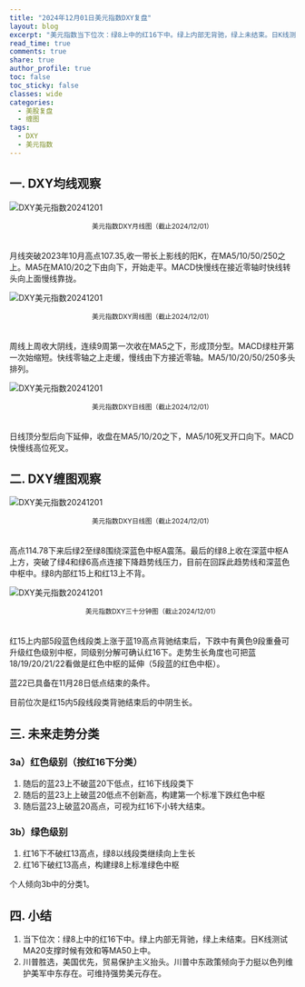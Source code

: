 ```yaml
---
title: "2024年12月01日美元指数DXY复盘"
layout: blog
excerpt: "美元指数当下位次：绿8上中的红16下中。绿上内部无背驰，绿上未结束。日K线测试MA20支撑时候有效和等MA50上中。"
read_time: true
comments: true
share: true
author_profile: true
toc: false
toc_sticky: false
classes: wide
categories:
  - 美股复盘
  - 缠图
tags:
  - DXY
  - 美元指数
---
```


## 一. DXY均线观察 
 
![DXY美元指数20241201](https://image.olim.cc/2024b/DXY-20241201-month-j.png)
<small><center>美元指数DXY月线图（截止2024/12/01）</center></small>　

月线突破2023年10月高点107.35,收一带长上影线的阳K，在MA5/10/50/250之上。MA5在MA10/20之下由向下，开始走平。MACD快慢线在接近零轴时快线转头向上面慢线靠拢。

![DXY美元指数20241201](https://image.olim.cc/2024b/DXY-20241201-week-j.png)
<small><center>美元指数DXY周线图（截止2024/12/01）</center></small>　

周线上周收大阴线，连续9周第一次收在MA5之下，形成顶分型。MACD绿柱开第一次始缩短。快线零轴之上走缓，慢线由下方接近零轴。MA5/10/20/50/250多头排列。

![DXY美元指数20241201](https://image.olim.cc/2024b/DXY-20241201-day-j.png)
<small><center>美元指数DXY日线图（截止2024/12/01）</center></small>　

日线顶分型后向下延伸，收盘在MA5/10/20之下，MA5/10死叉开口向下。MACD快慢线高位死叉。

## 二. DXY缠图观察

![DXY美元指数20241201](https://image.olim.cc/2024b/DXY-20241201-day-c.png)
<small><center>美元指数DXY日线图（截止2024/12/01）</center></small>　

高点114.78下来后绿2至绿8围绕深蓝色中枢A震荡。最后的绿8上收在深蓝中枢A上方，突破了绿4和绿6高点连接下降趋势线压力，目前在回踩此趋势线和深蓝色中枢中。绿8内部红15上和红13上不背。

![DXY美元指数20241201](https://image.olim.cc/2024b/DXY-20241201-m30-c.png)
<small><center>美元指数DXY三十分钟图（截止2024/12/01）</center></small>　

红15上内部5段蓝色线段类上涨于蓝19高点背驰结束后，下跌中有黄色9段重叠可升级红色级别中枢，同级别分解可确认红16下。走势生长角度也可把蓝18/19/20/21/22看做是红色中枢的延伸（5段蓝的红色中枢）。

蓝22已具备在11月28日低点结束的条件。

目前位次是红15内5段线段类背驰结束后的中阴生长。

## 三. 未来走势分类 

### 3a）红色级别（按红16下分类）
1. 随后的蓝23上不破蓝20下低点，红16下线段类下
2. 随后的蓝23上上破蓝20低点不创新高，构建第一个标准下跌红色中枢
3. 随后蓝23上破蓝20高点，可视为红16下小转大结束。

### 3b）绿色级别
1. 红16下不破红13高点，绿8以线段类继续向上生长
2. 红16下破红13高点，构建绿8上标准绿色中枢

个人倾向3b中的分类1。

## 四. 小结

1. 当下位次：绿8上中的红16下中。绿上内部无背驰，绿上未结束。日K线测试MA20支撑时候有效和等MA50上中。
2. 川普胜选，美国优先，贸易保护主义抬头。川普中东政策倾向于力挺以色列维护美军中东存在。可维持强势美元存在。


